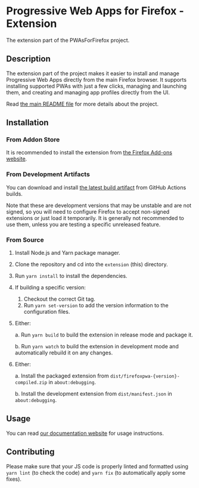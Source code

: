 Progressive Web Apps for Firefox - Extension
============================================

The extension part of the PWAsForFirefox project.

## Description

The extension part of the project makes it easier to install and manage Progressive Web Apps directly from the main Firefox browser. It supports installing supported PWAs with just a few clicks, managing and launching them, and creating and managing app profiles directly from the UI.

Read [the main README file](../README.md) for more details about the project.

## Installation

### From Addon Store

It is recommended to install the extension from [the Firefox Add-ons website](https://addons.mozilla.org/firefox/addon/pwas-for-firefox/).

### From Development Artifacts

You can download and install [the latest build artifact](https://github.com/filips123/PWAsForFirefox/actions/workflows/extension.yaml) from GitHub Actions builds.

Note that these are development versions that may be unstable and are not signed, so you will need to configure Firefox to accept non-signed extensions or just load it temporarily. It is generally not recommended to use them, unless you are testing a specific unreleased feature.

### From Source

1. Install Node.js and Yarn package manager.

2. Clone the repository and cd into the `extension` (this) directory.

3. Run `yarn install` to install the dependencies.

4. If building a specific version:
    1. Checkout the correct Git tag.
    2. Run `yarn set-version` to add the version information to the configuration files.

5. Either:

   a. Run `yarn build` to build the extension in release mode and package it.

   b. Run `yarn watch` to build the extension in development mode and automatically rebuild it on any changes.

6. Either:

   a. Install the packaged extension from `dist/firefoxpwa-{version}-compiled.zip` in `about:debugging`.

   b. Install the development extension from `dist/manifest.json` in `about:debugging`.

## Usage

You can read [our documentation website](https://pwasforfirefox.filips.si/user-guide/extension/) for usage instructions.

## Contributing

Please make sure that your JS code is properly linted and formatted using `yarn lint` (to check the code) and `yarn fix` (to automatically apply some fixes).
